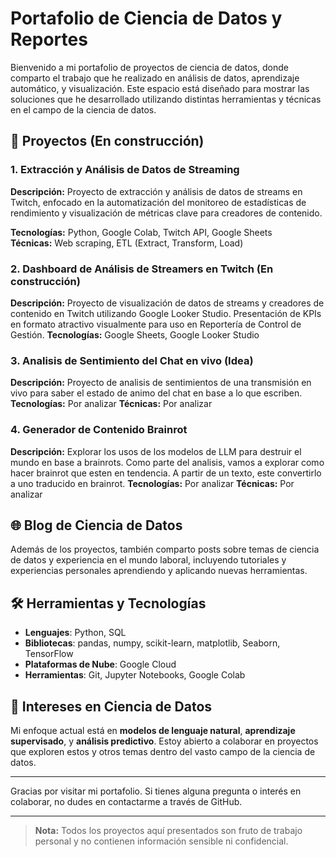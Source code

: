 # Portafolio de Ciencia de Datos y Reportes

Bienvenido a mi portafolio de proyectos de ciencia de datos, donde comparto el trabajo que he realizado en análisis de datos, aprendizaje automático, y visualización. Este espacio está diseñado para mostrar las soluciones que he desarrollado utilizando distintas herramientas y técnicas en el campo de la ciencia de datos.

## 📂 Proyectos (En construcción)

### 1. Extracción y Análisis de Datos de Streaming
**Descripción:** Proyecto de extracción y análisis de datos de streams en Twitch, enfocado en la automatización del monitoreo de estadísticas de rendimiento y visualización de métricas clave para creadores de contenido.

**Tecnologías:** Python, Google Colab, Twitch API, Google Sheets  
**Técnicas:** Web scraping, ETL (Extract, Transform, Load)

### 2. Dashboard de Análisis de Streamers en Twitch (En construcción)
**Descripción:** Proyecto de visualización de datos de streams y creadores de contenido en Twitch utilizando Google Looker Studio. Presentación de KPIs en formato atractivo visualmente para uso en Reportería de Control de Gestión.
**Tecnologías:** Google Sheets, Google Looker Studio  

### 3. Analisis de Sentimiento del Chat en vivo (Idea)
**Descripción:** Proyecto de analisis de sentimientos de una transmisión en vivo para saber el estado de animo del chat en base a lo que escriben.
**Tecnologías:** Por analizar
**Técnicas:** Por analizar

### 4. Generador de Contenido Brainrot 
**Descripción:** Explorar los usos de los modelos de LLM para destruir el mundo en base a brainrots. Como parte del analisis, vamos a explorar como hacer brainrot que esten en tendencia. A partir de un texto, este convertirlo a uno traducido en brainrot.
**Tecnologías:** Por analizar
**Técnicas:** Por analizar

## 🌐 Blog de Ciencia de Datos
Además de los proyectos, también comparto posts sobre temas de ciencia de datos y experiencia en el mundo laboral, incluyendo tutoriales y experiencias personales aprendiendo y aplicando nuevas herramientas.

## 🛠️ Herramientas y Tecnologías
- **Lenguajes**: Python, SQL
- **Bibliotecas**: pandas, numpy, scikit-learn, matplotlib, Seaborn, TensorFlow
- **Plataformas de Nube**: Google Cloud
- **Herramientas**: Git, Jupyter Notebooks, Google Colab

## 🤖 Intereses en Ciencia de Datos
Mi enfoque actual está en **modelos de lenguaje natural**, **aprendizaje supervisado**, y **análisis predictivo**. Estoy abierto a colaborar en proyectos que exploren estos y otros temas dentro del vasto campo de la ciencia de datos.

---

Gracias por visitar mi portafolio. Si tienes alguna pregunta o interés en colaborar, no dudes en contactarme a través de GitHub.

---

> **Nota:** Todos los proyectos aquí presentados son fruto de trabajo personal y no contienen información sensible ni confidencial.

